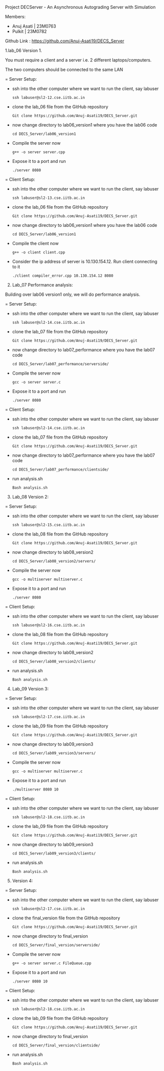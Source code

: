 Project DECServer - An Asynchronous Autograding Server with Simulation

Members:  
- Anuj Asati | 23M0763
- Pulkit | 23M0782

Github Link : https://github.com/Anuj-Asati19/DECS_Server

1.lab_06 Version 1. 

You must require a client and a server i.e. 2 different laptops/computers.

The two computers should be connected to the same LAN

= Server Setup:
   - ssh into the other computer where we want to run the client, say labuser
     ```
     ssh labuser@sl2-12.cse.iitb.ac.in
     ```
   - clone the lab_06 file from the GitHub repository
     ```
     Git clone https://github.com/Anuj-Asati19/DECS_Server.git
     ```
   - now change directory to lab06_version1 where you have the lab06 code
     ```
     cd DECS_Server/lab06_version1
     ```
   - Compile the server now
     ```
     g++ -o server server.cpp
     ```
   - Expose it to a port and run
     ```
     ./server 8080
     ```

= Client Setup:
   - ssh into the other computer where we want to run the client, say labuser
     ```
     ssh labuser@sl2-13.cse.iitb.ac.in
     ```
   - clone the lab_06 file from the GitHub repository
     ```
     Git clone https://github.com/Anuj-Asati19/DECS_Server.git
     ```
   - now change directory to lab06_version1 where you have the lab06 code
     ```
     cd DECS_Server/lab06_version1
     ```
   - Compile the client now
     ```
     g++ -o client client.cpp
     ```
   - Consider the ip address of server is 10.130.154.12. Run client connecting to it
     ```
     ./client compiler_error.cpp 10.130.154.12 8080
     ```

2. Lab_07 Performance analysis:

Building over lab06 version1 only, we will do performance analysis.

= Server Setup:
   - ssh into the other computer where we want to run the client, say labuser
     ```
     ssh labuser@sl2-14.cse.iitb.ac.in
     ```
   - clone the lab_07 file from the GitHub repository
     ```
     Git clone https://github.com/Anuj-Asati19/DECS_Server.git
     ```
   - now change directory to lab07_performance where you have the lab07 code
     ```
     cd DECS_Server/lab07_performance/serverside/
     ```
   - Compile the server now
     ```
     gcc -o server server.c
     ```
   - Expose it to a port and run
     ```
     ./server 8080
     ```

= Client Setup:
   - ssh into the other computer where we want to run the client, say labuser
     ```
     ssh labuser@sl2-14.cse.iitb.ac.in
     ```
   - clone the lab_07 file from the GitHub repository
     ```
     Git clone https://github.com/Anuj-Asati19/DECS_Server.git
     ```
   - now change directory to lab07_performance where you have the lab07 code
     ```
     cd DECS_Server/lab07_performance/clientside/
     ```
   - run analysis.sh
     ```
     Bash analysis.sh
     ```

3. Lab_08 Version 2:

= Server Setup:
   - ssh into the other computer where we want to run the client, say labuser
     ```
     ssh labuser@sl2-15.cse.iitb.ac.in
     ```
   - clone the lab_08 file from the GitHub repository
     ```
     Git clone https://github.com/Anuj-Asati19/DECS_Server.git
     ```
   - now change directory to lab08_version2
     ```
     cd DECS_Server/lab08_version2/servers/
     ```
   - Compile the server now
     ```
     gcc -o multiserver multiserver.c
     ```
   - Expose it to a port and run
     ```
     ./server 8080
     ```

= Client Setup:
   - ssh into the other computer where we want to run the client, say labuser
     ```
     ssh labuser@sl2-16.cse.iitb.ac.in
     ```
   - clone the lab_08 file from the GitHub repository
     ```
     Git clone https://github.com/Anuj-Asati19/DECS_Server.git
     ```
   - now change directory to lab08_version2
     ```
     cd DECS_Server/lab08_version2/clients/
     ```
   - run analysis.sh
     ```
     Bash analysis.sh
     ```

4. Lab_09 Version 3:

= Server Setup:
   - ssh into the other computer where we want to run the client, say labuser
     ```
     ssh labuser@sl2-17.cse.iitb.ac.in
     ```
   - clone the lab_09 file from the GitHub repository
     ```
     Git clone https://github.com/Anuj-Asati19/DECS_Server.git
     ```
   - now change directory to lab09_version3
     ```
     cd DECS_Server/lab09_version3/servers/
     ```
   - Compile the server now
     ```
     gcc -o multiserver multiserver.c
     ```
   - Expose it to a port and run
     ```
     ./multiserver 8080 10
     ```

= Client Setup:
   - ssh into the other computer where we want to run the client, say labuser
     ```
     ssh labuser@sl2-18.cse.iitb.ac.in
     ```
   - clone the lab_09 file from the GitHub repository
     ```
     Git clone https://github.com/Anuj-Asati19/DECS_Server.git
     ```
   - now change directory to lab09_version3
     ```
     cd DECS_Server/lab09_version3/clients/
     ```
   - run analysis.sh
     ```
     Bash analysis.sh
     ```

5. Version 4:

= Server Setup:
   - ssh into the other computer where we want to run the client, say labuser
     ```
     ssh labuser@sl2-17.cse.iitb.ac.in
     ```
   - clone the final_version file from the GitHub repository
     ```
     Git clone https://github.com/Anuj-Asati19/DECS_Server.git
     ```
   - now change directory to final_version
     ```
     cd DECS_Server/final_version/serverside/
     ```
   - Compile the server now
     ```
     g++ -o server server.c FileQueue.cpp
     ```
   - Expose it to a port and run
     ```
     ./server 8080 10
     ```

= Client Setup:
   - ssh into the other computer where we want to run the client, say labuser
     ```
     ssh labuser@sl2-18.cse.iitb.ac.in
     ```
   - clone the lab_09 file from the GitHub repository
     ```
     Git clone https://github.com/Anuj-Asati19/DECS_Server.git
     ```
   - now change directory to final_version
     ```
     cd DECS_Server/final_version/clientside/
     ```
   - run analysis.sh
     ```
     Bash analysis.sh
     ```






















